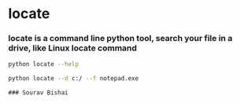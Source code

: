 # locate
### locate is a command line python tool, search your file in a drive, like Linux locate command

```bash
python locate --help
```

```bash
python locate --d c:/ --f notepad.exe
```

```
### Sourav Bishai
```
